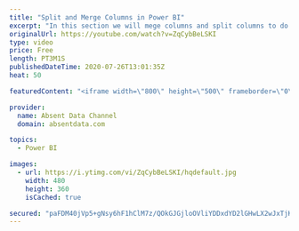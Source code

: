 ```yaml
---
title: "Split and Merge Columns in Power BI"
excerpt: "In this section we will mege columns and split columns to do a depper level of analysis"
originalUrl: https://youtube.com/watch?v=ZqCybBeLSKI
type: video
price: Free
length: PT3M1S
publishedDateTime: 2020-07-26T13:01:35Z
heat: 50

featuredContent: "<iframe width=\"800\" height=\"500\" frameborder=\"0\" src=\"https://www.youtube.com/embed/ZqCybBeLSKI\" allow=\"accelerometer; autoplay; encrypted-media; gyroscope; picture-in-picture\" allowfullscreen></iframe>"

provider:
  name: Absent Data Channel
  domain: absentdata.com

topics:
  - Power BI

images:
  - url: https://i.ytimg.com/vi/ZqCybBeLSKI/hqdefault.jpg
    width: 480
    height: 360
    isCached: true

secured: "paFDM40jVp5+gNsy6hF1hClM7z/QOkGJGjloOVliYDDxdYD2lGHwLX2wJxTjK/240w4ORfkUnaqLAlMAWZVyp6ceyksaWDOXM9fI5lMC4Ww+zuMg9jBzPmoSIMlOONZ7nyLvMt3uFfoH7T+qWXcl4KDapTZYrhNHl946VIOjS0PV9QEZOheL0lhzaad4Ex/xSHJtu0rJgmBw5ZzItnkT4EsMF6cbA3Uh16CCdgCL+OaQp9w2QKxUcNiadaBZb03yaeAHgkMt/9DOW0+BSmFqQhA6nMnQMyraz3y/yZoAit31mETy9emCKcS/ytDpDWRPqSUbiklpOQ1x2x+rZOMSyuf6/ls/d+b1kWsQnd88ep+dQ41QC9abPUriyVYE640A52NMCUTKZvfdIhFo36afGrY7b4J5RxlsJqF0ap7S8ZE=;7BpN0NxEGBRvpvc9OLC/cw=="
---
```


